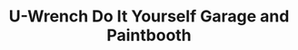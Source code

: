 ---
title: "U-Wrench Do It Yourself Garage and Paintbooth"
url: /calgary/u-wrench-do-it-yourself-garage-and-paintbooth/
shop: Autowerkstatt
---